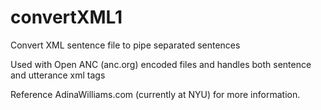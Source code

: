 # convertXML1
Convert XML sentence file to pipe separated sentences

Used with Open ANC (anc.org) encoded files and handles both sentence and utterance xml tags 

Reference AdinaWilliams.com (currently at NYU) for more information.
